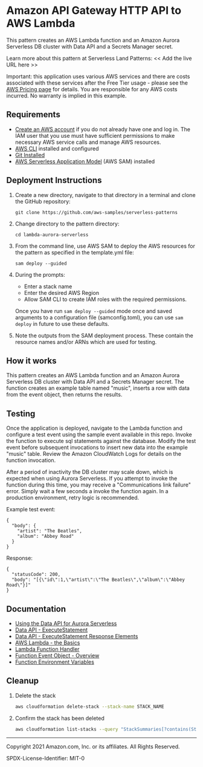 # Amazon API Gateway HTTP API to AWS Lambda

This pattern creates an AWS Lambda function and an Amazon Aurora Serverless DB cluster with Data API and a Secrets Manager secret.

Learn more about this pattern at Serverless Land Patterns: << Add the live URL here >>

Important: this application uses various AWS services and there are costs associated with these services after the Free Tier usage - please see the [AWS Pricing page](https://aws.amazon.com/pricing/) for details. You are responsible for any AWS costs incurred. No warranty is implied in this example.

## Requirements

* [Create an AWS account](https://portal.aws.amazon.com/gp/aws/developer/registration/index.html) if you do not already have one and log in. The IAM user that you use must have sufficient permissions to make necessary AWS service calls and manage AWS resources.
* [AWS CLI](https://docs.aws.amazon.com/cli/latest/userguide/install-cliv2.html) installed and configured
* [Git Installed](https://git-scm.com/book/en/v2/Getting-Started-Installing-Git)
* [AWS Serverless Application Model](https://docs.aws.amazon.com/serverless-application-model/latest/developerguide/serverless-sam-cli-install.html) (AWS SAM) installed

## Deployment Instructions

1. Create a new directory, navigate to that directory in a terminal and clone the GitHub repository:
    ``` 
    git clone https://github.com/aws-samples/serverless-patterns
    ```
1. Change directory to the pattern directory:
    ```
    cd lambda-aurora-serverless
    ```
1. From the command line, use AWS SAM to deploy the AWS resources for the pattern as specified in the template.yml file:
    ```
    sam deploy --guided
    ```
1. During the prompts:
    * Enter a stack name
    * Enter the desired AWS Region
    * Allow SAM CLI to create IAM roles with the required permissions.

    Once you have run `sam deploy --guided` mode once and saved arguments to a configuration file (samconfig.toml), you can use `sam deploy` in future to use these defaults.

1. Note the outputs from the SAM deployment process. These contain the resource names and/or ARNs which are used for testing.

## How it works

This pattern creates an AWS Lambda function and an Amazon Aurora Serverless DB cluster with Data API and a Secrets Manager secret. The function creates an example table named "music", inserts a row with data from the event object, then returns the results.

## Testing

Once the application is deployed, navigate to the Lambda function and configure a test event using the sample event available in this repo. Invoke the function to execute sql statements against the database. Modify the test event before subsequent invocations to insert new data into the example "music" table. Review the Amazon CloudWatch Logs for details on the function invocation.

After a period of inactivity the DB cluster may scale down, which is expected when using Aurora Serverless. If you attempt to invoke the function during this time, you may receive a "Communications link failure" error. Simply wait a few seconds a invoke the function again. In a production environment, retry logic is recommended.

Example test event:
```
{
  "body": {
    "artist": "The Beatles",
    "album": "Abbey Road"
  }
}
```

Response:
```
{
  "statusCode": 200,
  "body": "[{\"id\":1,\"artist\":\"The Beatles\",\"album\":\"Abbey Road\"}]"
}
```

## Documentation
- [Using the Data API for Aurora Serverless](https://docs.aws.amazon.com/AmazonRDS/latest/AuroraUserGuide/data-api.html)
- [Data API - ExecuteStatement](https://docs.aws.amazon.com/rdsdataservice/latest/APIReference/API_ExecuteStatement.html)
- [Data API - ExecuteStatement Response Elements](https://docs.aws.amazon.com/rdsdataservice/latest/APIReference/API_ExecuteStatement.html#API_ExecuteStatement_ResponseElements)
- [AWS Lambda - the Basics](https://docs.aws.amazon.com/whitepapers/latest/serverless-architectures-lambda/aws-lambdathe-basics.html)
- [Lambda Function Handler](https://docs.aws.amazon.com/whitepapers/latest/serverless-architectures-lambda/the-handler.html)
- [Function Event Object - Overview](https://docs.aws.amazon.com/whitepapers/latest/serverless-architectures-lambda/the-event-object.html)
- [Function Environment Variables](https://docs.aws.amazon.com/lambda/latest/dg/configuration-envvars.html)

## Cleanup
 
1. Delete the stack
    ```bash
    aws cloudformation delete-stack --stack-name STACK_NAME
    ```
1. Confirm the stack has been deleted
    ```bash
    aws cloudformation list-stacks --query "StackSummaries[?contains(StackName,'STACK_NAME')].StackStatus"
    ```
----
Copyright 2021 Amazon.com, Inc. or its affiliates. All Rights Reserved.

SPDX-License-Identifier: MIT-0
